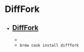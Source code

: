 # DiffFork
- [DiffFork](http://www.dotfork.com/difffork/)
  - 
  - 
  - `brew cask install difffork`
